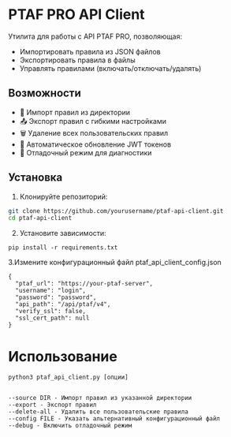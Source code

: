 # PTAF PRO API Client

Утилита для работы с API PTAF PRO, позволяющая:
- Импортировать правила из JSON файлов
- Экспортировать правила в файлы
- Управлять правилами (включать/отключать/удалять)

## Возможности

- 🔄 Импорт правил из директории
- 📤 Экспорт правил с гибкими настройками
- 🗑️ Удаление всех пользовательских правил
- 🔐 Автоматическое обновление JWT токенов
- 🐛 Отладочный режим для диагностики

## Установка

1. Клонируйте репозиторий:
```bash
git clone https://github.com/yourusername/ptaf-api-client.git
cd ptaf-api-client
```
2. Установите зависимости:
```
pip install -r requirements.txt
```

3.Измените конфигурационный файл ptaf_api_client_config.json

```
{
  "ptaf_url": "https://your-ptaf-server",
  "username": "login",
  "password": "password",
  "api_path": "/api/ptaf/v4",
  "verify_ssl": false,
  "ssl_cert_path": null
}
```

# Использование
```
python3 ptaf_api_client.py [опции]


--source DIR - Импорт правил из указанной директории
--export - Экспорт правил
--delete-all - Удалить все пользовательские правила
--config FILE - Указать альтернативный конфигурационный файл
--debug - Включить отладочный режим

```
